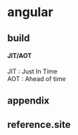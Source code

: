 # angular

## build

#### JIT/AOT
JIT : Just In Time  
AOT : Ahead of time  

## appendix

## reference.site

